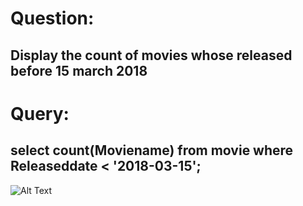 # Question:
## Display the count of movies whose released before 15 march 2018
# Query:
## select count(Moviename) from movie where Releaseddate < '2018-03-15';

![Alt Text]()<br />

